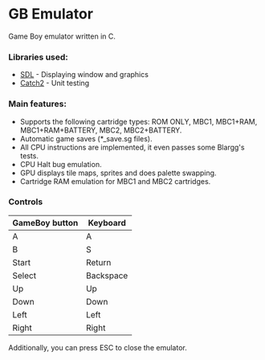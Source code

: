 # GB Emulator
Game Boy emulator written in C.

### Libraries used:
- [SDL](https://www.libsdl.org/) - Displaying window and graphics
- [Catch2](https://github.com/catchorg/Catch2) - Unit testing

### Main features:
- Supports the following cartridge types: ROM ONLY, MBC1, MBC1+RAM, MBC1+RAM+BATTERY, MBC2, MBC2+BATTERY.
- Automatic game saves (*_save.sg files).
- All CPU instructions are implemented, it even passes some Blargg's tests.
- CPU Halt bug emulation.
- GPU displays tile maps, sprites and does palette swapping.
- Cartridge RAM emulation for MBC1 and MBC2 cartridges.

### Controls
| GameBoy button  | Keyboard   |
| --------------- | ---------- |
| A               | A          |
| B               | S          |
| Start           | Return     |
| Select          | Backspace  |
| Up              | Up         |
| Down            | Down       |
| Left            | Left       |
| Right           | Right      |

Additionally, you can press ESC to close the emulator.
